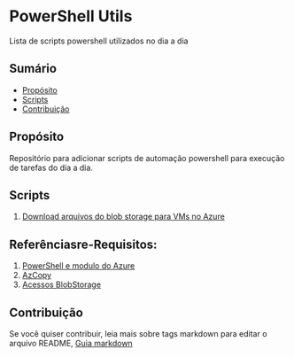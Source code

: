 # PowerShell Utils
Lista de scripts powershell utilizados no dia a dia

## Sumário
* [Propósito](#proposito)
* [Scripts](#scripts)
* [Contribuição](#contribuicao)

## Propósito
Repositório para adicionar scripts de automação powershell para execução de tarefas do dia a dia.

## Scripts
 1. [Download arquivos do blob storage para VMs no Azure](https://github.com/sidneyocirqueira/powershell-utils/blob/master/Scripts/Download%20file%20do%20blob%20storage.ps1)

## Referênciasre-Requisitos:
 1. [PowerShell e modulo do Azure](https://docs.microsoft.com/en-us/powershell/azure/install-az-ps?view=azps-2.2.0)
 2. [AzCopy](https://docs.microsoft.com/en-us/azure/storage/common/storage-use-azcopy-v10)
 3. [Acessos BlobStorage](https://docs.microsoft.com/bs-latn-ba/azure/storage/common/storage-access-blobs-queues-portal)

## Contribuição
Se você quiser contribuir, leia mais sobre tags markdown para editar o arquivo README, [Guia markdown](https://docs.microsoft.com/en-us/azure/devops/project/wiki/markdown-guidance?view=azure-devops&viewFallbackFrom=vsts) 
